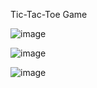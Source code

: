 Tic-Tac-Toe Game

![image](https://github.com/AnkitaSingh2000/Tic-Tac-Toe/assets/89559467/4a26fee2-e0dc-4cda-be50-33035447682f)

![image](https://github.com/AnkitaSingh2000/Tic-Tac-Toe/assets/89559467/ca28ad5e-b23e-40b7-9cbf-ebdfb0e91d01)

![image](https://github.com/AnkitaSingh2000/Tic-Tac-Toe/assets/89559467/db64e2d6-e60b-4ec4-8210-c8ed45cdad16)
